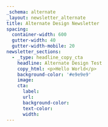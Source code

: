 ```yaml
---
_schema: alternate
_layout: newsletter_alternate
title: Alternate Design Newsletter
spacing:
  container-width: 600
  gutter-width: 40
  gutter-width-mobile: 20
newsletter_sections:
  - _type: headline_copy_cta
    headline: Alternate Design Test
    copy_html: <p>Hello World</p>
    background-color: '#e9e9e9'
    image:
    cta:
      label:
      url:
      background-color:
      text-color:
      width:
---
```

